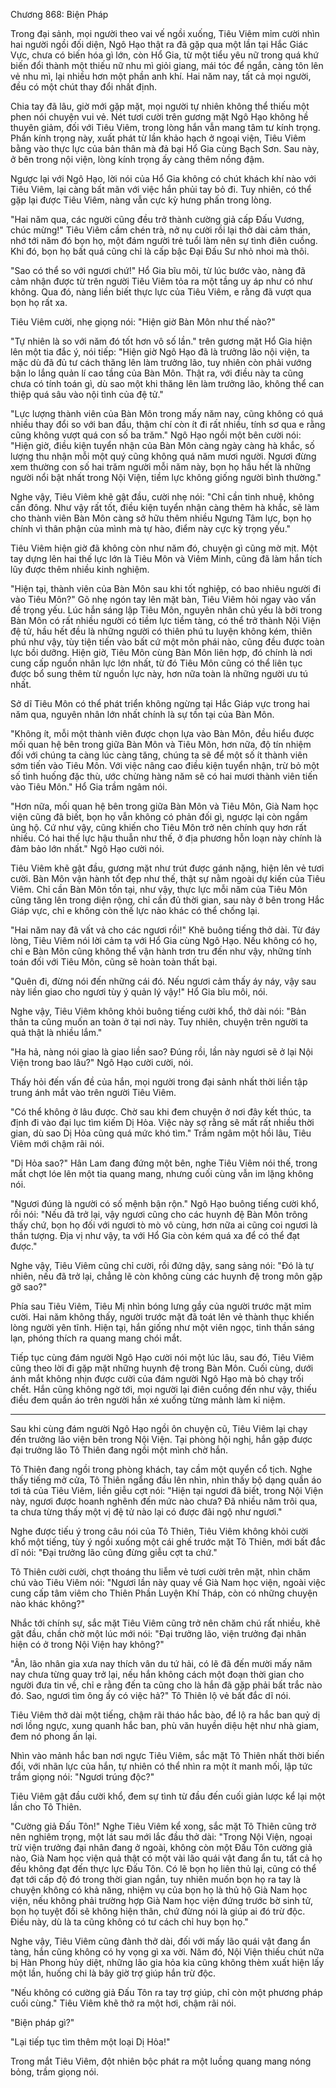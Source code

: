 




Chương 868: Biện Pháp




Trong đại sảnh, mọi người theo vai vế ngồi xuống, Tiêu Viêm mỉm cười nhìn hai người ngồi đối diện, Ngô Hạo thật ra đã gặp qua một lần tại Hắc Giác Vực, chưa có biến hóa gì lớn, còn Hổ Gia, từ một tiểu yêu nữ trong quá khứ biến đổi thành một thiếu nữ nhu mì giỏi giang, mái tóc để ngắn, càng tôn lên vẻ nhu mì, lại nhiều hơn một phần anh khí. Hai năm nay, tất cả mọi người, đều có một chút thay đổi nhất định.

Chia tay đã lâu, giờ mới gặp mặt, mọi người tự nhiên không thể thiếu một phen nói chuyện vui vẻ. Nét tươi cười trên gương mặt Ngô Hạo không hề thuyên giảm, đối với Tiêu Viêm, trong lòng hắn vẫn mang tâm tư kính trọng. Phần kính trọng này, xuất phát từ lần khảo hạch ở ngoại viện, Tiêu Viêm bằng vào thực lực của bản thân mà đả bại Hổ Gia cùng Bạch Sơn. Sau này, ở bên trong nội viện, lòng kính trọng ấy càng thêm nồng đậm.

Ngược lại với Ngô Hạo, lời nói của Hổ Gia không có chút khách khí nào với Tiêu Viêm, lại càng bất mãn với việc hắn phủi tay bỏ đi. Tuy nhiên, có thể gặp lại được Tiêu Viêm, nàng vẫn cực kỳ hưng phấn trong lòng.

"Hai năm qua, các người cũng đều trở thành cường giả cấp Đấu Vương, chúc mừng!" Tiêu Viêm cầm chén trà, nở nụ cười rồi lại thở dài cảm thán, nhớ tới năm đó bọn họ, một đám người trẻ tuổi làm nên sự tình điên cuồng. Khi đó, bọn họ bất quá cũng chỉ là cấp bậc Đại Đấu Sư nhỏ nhoi mà thôi.

"Sao có thể so với ngươi chứ!" Hổ Gia bĩu môi, từ lúc bước vào, nàng đã cảm nhận được từ trên người Tiêu Viêm tỏa ra một tầng uy áp như có như không. Qua đó, nàng liền biết thực lực của Tiêu Viêm, e rằng đã vượt qua bọn họ rất xa.

Tiêu Viêm cười, nhẹ giọng nói: "Hiện giờ Bàn Môn như thế nào?"

"Tự nhiên là so với năm đó tốt hơn vô số lần." trên gương mặt Hổ Gia hiện lên một tia đắc ý, nói tiếp: "Hiện giờ Ngô Hạo đã là trưởng lão nội viện, ta mặc dù đã đủ tư cách thăng lên làm trưởng lão, tuy nhiên còn phải vướng bận lo lắng quản lí cao tầng của Bàn Môn. Thật ra, với điều này ta cũng chưa có tính toán gì, dù sao một khi thăng lên làm trưởng lão, không thể can thiệp quá sâu vào nội tình của đệ tử."

"Lực lượng thành viên của Bàn Môn trong mấy năm nay, cũng không có quá nhiều thay đổi so với ban đầu, thậm chí còn ít đi rất nhiều, tính sơ qua e rằng cũng không vượt quá con số ba trăm." Ngô Hạo ngồi một bên cười nói: "Hiện giờ, điều kiện tuyển nhận của Bàn Môn càng ngày càng hà khắc, số lượng thu nhận mỗi một quý cũng không quá năm mươi người. Ngươi đừng xem thường con số hai trăm người mỗi năm này, bọn họ hầu hết là những người nổi bật nhất trong Nội Viện, tiềm lực không giống người bình thường."

Nghe vậy, Tiêu Viêm khẽ gật đầu, cười nhẹ nói: "Chỉ cần tinh nhuệ, không cần đông. Như vậy rất tốt, điều kiện tuyển nhận càng thêm hà khắc, sẽ làm cho thành viên Bàn Môn càng sở hữu thêm nhiều Ngưng Tâm lực, bọn họ chính vì thân phận của mình mà tự hào, điểm này cực kỳ trọng yếu."

Tiêu Viêm hiện giờ đã không còn như năm đó, chuyện gì cũng mờ mịt. Một tay dựng lên hai thế lực lớn là Tiêu Môn và Viêm Minh, cũng đã làm hắn tích lũy được thêm nhiều kinh nghiệm.

"Hiện tại, thành viên của Bàn Môn sau khi tốt nghiệp, có bao nhiêu người đi vào Tiêu Môn?" Gõ nhẹ ngón tay lên mặt bàn, Tiêu Viêm hỏi ngay vào vấn đề trọng yếu. Lúc hắn sáng lập Tiêu Môn, nguyên nhân chủ yếu là bởi trong Bàn Môn có rất nhiều người có tiềm lực tiềm tàng, có thể trở thành Nội Viện đệ tử, hầu hết đều là những người có thiên phú tu luyện không kém, thiên phú như vậy, tùy tiện tiến vào bất cứ một môn phái nào, cũng đều được toàn lực bồi dưỡng. Hiện giờ, Tiêu Môn cùng Bàn Môn liên hợp, đó chính là nơi cung cấp nguồn nhân lực lớn nhất, từ đó Tiêu Môn cũng có thể liên tục được bổ sung thêm từ nguồn lực này, hơn nữa toàn là những người ưu tú nhất.

Sở dĩ Tiêu Môn có thể phát triển không ngừng tại Hắc Giáp vực trong hai năm qua, nguyên nhân lớn nhất chính là sự tồn tại của Bàn Môn.

"Không ít, mỗi một thành viên được chọn lựa vào Bàn Môn, đều hiểu được mối quan hệ bên trong giữa Bàn Môn và Tiêu Môn, hơn nữa, độ tín nhiệm đối với chúng ta càng lúc càng tăng, chúng ta sẽ để một số ít thành viên sớm tiến vào Tiêu Môn. Với việc nâng cao điều kiện tuyển nhận, trừ bỏ một số tình huống đặc thù, ước chừng hàng năm sẽ có hai mươi thành viên tiến vào Tiêu Môn." Hổ Gia trầm ngâm nói.

"Hơn nữa, mối quan hệ bên trong giữa Bàn Môn và Tiêu Môn, Già Nam học viện cũng đã biết, bọn họ vẫn không có phản đối gì, ngược lại còn ngầm ủng hộ. Cứ như vậy, cũng khiến cho Tiêu Môn trở nên chính quy hơn rất nhiều. Có hai thế lực hậu thuẫn như thế, ở địa phương hỗn loạn này chính là đảm bảo lớn nhất." Ngô Hạo cười nói.

Tiêu Viêm khẽ gật đầu, gương mặt như trút được gánh nặng, hiện lên vẻ tươi cười. Bàn Môn vận hành tốt đẹp như thế, thật sự nằm ngoài dự kiến của Tiêu Viêm. Chỉ cần Bàn Môn tồn tại, như vậy, thực lực mỗi năm của Tiêu Môn cũng tăng lên trong diện rộng, chỉ cần đủ thời gian, sau này ở bên trong Hắc Giáp vực, chỉ e không còn thế lực nào khác có thể chống lại.

"Hai năm nay đã vất vả cho các ngươi rồi!" Khẽ buông tiếng thở dài. Từ đáy lòng, Tiêu Viêm nói lời cảm tạ với Hổ Gia cùng Ngô Hạo. Nếu không có họ, chỉ e Bàn Môn cũng không thể vận hành trơn tru đến như vậy, những tính toán đối với Tiêu Môn, cũng sẽ hoàn toàn thất bại.

"Quên đi, đừng nói đến những cái đó. Nếu ngươi cảm thấy áy náy, vậy sau này liền giao cho ngươi tùy ý quản lý vậy!" Hổ Gia bĩu môi, nói.

Nghe vậy, Tiêu Viêm không khỏi buông tiếng cười khổ, thở dài nói: "Bản thân ta cũng muốn an toàn ở tại nơi này. Tuy nhiên, chuyện trên người ta quả thật là nhiều lắm."

"Ha hả, nàng nói giao là giao liền sao? Đúng rồi, lần này ngươi sẽ ở lại Nội Viện trong bao lâu?" Ngô Hạo cười cười, nói.

Thấy hỏi đến vấn đề của hắn, mọi người trong đại sảnh nhất thời liền tập trung ánh mắt vào trên người Tiêu Viêm.

"Có thể không ở lâu được. Chờ sau khi đem chuyện ở nơi đây kết thúc, ta định đi vào đại lục tìm kiếm Dị Hỏa. Việc này sợ rằng sẽ mất rất nhiều thời gian, dù sao Dị Hỏa cũng quá mức khó tìm." Trầm ngâm một hồi lâu, Tiêu Viêm mới chậm rãi nói.

"Dị Hỏa sao?" Hân Lam đang đứng một bên, nghe Tiêu Viêm nói thế, trong mắt chợt lóe lên một tia quang mang, nhưng cuối cùng vẫn im lặng không nói.

"Ngươi đúng là người có số mệnh bận rộn." Ngô Hạo buông tiếng cười khổ, rồi nói: "Nếu đã trở lại, vậy ngươi cũng cho các huynh đệ Bàn Môn trông thấy chứ, bọn họ đối với ngươi tò mò vô cùng, hơn nữa ai cũng coi ngươi là thần tượng. Địa vị như vậy, ta với Hổ Gia còn kém quá xa để có thể đạt được."

Nghe vậy, Tiêu Viêm cũng chỉ cười, rồi đứng dậy, sang sảng nói: "Đó là tự nhiên, nếu đã trở lại, chẳng lẽ còn không cùng các huynh đệ trong môn gặp gỡ sao?"

Phía sau Tiêu Viêm, Tiêu Mị nhìn bóng lưng gầy của người trước mặt mỉm cười. Hai năm không thấy, người trước mặt đã toát lên vẻ thành thục khiến lòng người yên tĩnh. Hiện tại, hắn giống như một viên ngọc, tinh thần sáng lạn, phóng thích ra quang mang chói mắt.

Tiếp tục cùng đám người Ngô Hạo cười nói một lúc lâu, sau đó, Tiêu Viêm cũng theo lời đi gặp mặt những huynh đệ trong Bàn Môn. Cuối cùng, dưới ánh mắt không nhịn được cười của đám người Ngô Hạo mà bỏ chạy trối chết. Hắn cũng không ngờ tới, mọi người lại điên cuồng đến như vậy, thiếu điều đem quần áo trên người hắn xé xuống từng mảnh làm kỉ niệm.

------------

Sau khi cùng đám người Ngô Hạo ngồi ôn chuyện cũ, Tiêu Viêm lại chạy đến trưởng lão viện bên trong Nội Viện. Tại phòng hội nghị, hắn gặp được đại trưởng lão Tô Thiên đang ngồi một mình chờ hắn.

Tô Thiên đang ngồi trong phòng khách, tay cầm một quyển cổ tịch. Nghe thấy tiếng mở cửa, Tô Thiên ngẩng đầu lên nhìn, nhìn thấy bộ dạng quần áo tơi tả của Tiêu Viêm, liền giễu cợt nói: "Hiện tại ngươi đã biết, trong Nội Viện này, ngươi được hoanh nghênh đến mức nào chưa? Đã nhiều năm trôi qua, ta chưa từng thấy một vị đệ tử nào lại có được đãi ngộ như ngươi."

Nghe được tiếu ý trong câu nói của Tô Thiên, Tiêu Viêm không khỏi cười khổ một tiếng, tùy ý ngồi xuống một cái ghế trước mặt Tô Thiên, mới bất đắc dĩ nói: "Đại trưởng lão cũng đừng giễu cợt ta chứ."

Tô Thiên cười cười, chợt thoáng thu liễm vẻ tươi cười trên mặt, nhìn chăm chú vào Tiêu Viêm nói: "Ngươi lần này quay về Già Nam học viện, ngoài việc cung cấp tâm viêm cho Thiên Phần Luyện Khí Tháp, còn có những chuyện nào khác không?"

Nhắc tới chính sự, sắc mặt Tiêu Viêm cũng trở nên chăm chú rất nhiều, khẽ gật đầu, chần chờ một lúc mới nói: "Đại trưởng lão, viện trưởng đại nhân hiện có ở trong Nội Viện hay không?"

"Ân, lão nhân gia xưa nay thích vân du tứ hải, có lẽ đã đến mười mấy năm nay chưa từng quay trở lại, nếu hắn không cách một đoạn thời gian cho người đưa tin về, chỉ e rằng đến ta cũng cho là hắn đã gặp phải bất trắc nào đó. Sao, ngươi tìm ông ấy có việc hả?" Tô Thiên lộ vẻ bất đắc dĩ nói.

Tiêu Viêm thở dài một tiếng, chậm rãi tháo hắc bào, để lộ ra hắc ban quỷ dị nơi lồng ngực, xung quanh hắc ban, phù văn huyền diệu hệt như nhà giam, đem nó phong ấn lại.

Nhìn vào mảnh hắc ban nơi ngực Tiêu Viêm, sắc mặt Tô Thiên nhất thời biến đổi, với nhãn lực của hắn, tự nhiên có thể nhìn ra một ít manh mối, lập tức trầm giọng nói: "Ngươi trúng độc?"

Tiêu Viêm gật đầu cười khổ, đem sự tình từ đầu đến cuối giản lược kể lại một lần cho Tô Thiên.

"Cường giả Đấu Tôn!" Nghe Tiêu Viêm kể xong, sắc mặt Tô Thiên cũng trở nên nghiêm trọng, một lát sau mới lắc đầu thở dài: "Trong Nội Viện, ngoại trừ viện trưởng đại nhân đang ở ngoài, không còn một Đấu Tôn cường giả nào, Già Nam học viện quả thật có một vài lão quái vật đang ẩn tu, tất cả họ đều không đạt đến thực lực Đấu Tôn. Có lẽ bọn họ liên thủ lại, cũng có thể đạt tới cấp độ đó trong thời gian ngắn, tuy nhiên muốn bọn họ ra tay là chuyện không có khả năng, nhiệm vụ của bọn họ là thủ hộ Già Nam học viện, nếu không phải trường hợp Già Nam học viện đứng trước bờ sinh tử, bọn họ tuyệt đối sẽ không hiện thân, chứ đừng nói là giúp ai đó trừ độc. Điều này, dù là ta cũng không có tư cách chỉ huy bọn họ."

Nghe vậy, Tiêu Viêm cũng đành thở dài, đối với mấy lão quái vật đang ẩn tàng, hắn cũng không có hy vọng gì xa vời. Năm đó, Nội Viện thiếu chút nữa bị Hàn Phong hủy diệt, những lão gia hỏa kia cũng không thèm xuất hiện lấy một lần, huống chi là bây giờ trợ giúp hắn trừ độc.

"Nếu không có cường giả Đấu Tôn ra tay trợ giúp, chỉ còn một phương pháp cuối cùng." Tiêu Viêm khẽ thở ra một hơi, chậm rãi nói.

"Biện pháp gì?"

"Lại tiếp tục tìm thêm một loại Dị Hỏa!"

Trong mắt Tiêu Viêm, đột nhiên bộc phát ra một luồng quang mang nóng bỏng, trầm giọng nói.




